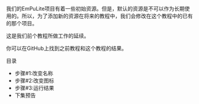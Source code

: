 我们的EmPuLite项目有着一些初始资源。但是，默认的资源是不可以作为长期使用的。所以，为了添加新的资源在将来的教程中，我们会修改在这个教程中的已有的那个项目。

这是我们前个教程所做工作的延续。

你可以在GitHub上找到之前教程和这个教程的结果。

目录

* 步骤#1:改变名称
* 步骤#2:改变图标
* 步骤#3:运行结果
* 下集预告

